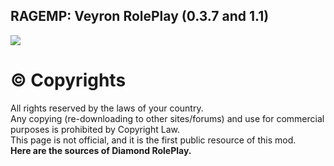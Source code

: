 ## RAGEMP: Veyron RolePlay (0.3.7 and 1.1)
![](https://media.discordapp.net/attachments/911878251473944596/914885851798974494/a_ba2a09cdd37c2501997c397484f1fa43.gif)

# © Copyrights
All rights reserved by the laws of your country.<br>
Any copying (re-downloading to other sites/forums) and use for commercial purposes is prohibited by Copyright Law.<br>
This page is not official, and it is the first public resource of this mod.<br>
**Here are the sources of Diamond RolePlay.**


